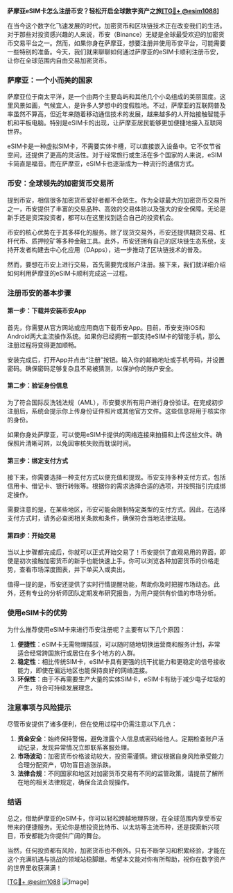 **萨摩亚eSIM卡怎么注册币安？轻松开启全球数字资产之旅[[TG💪+ @esim1088](https://t.me/s/esim1088)]**

在当今这个数字化飞速发展的时代，加密货币和区块链技术正在改变我们的生活。对于那些对投资感兴趣的人来说，币安（Binance）无疑是全球最受欢迎的加密货币交易平台之一。然而，如果你身在萨摩亚，想要注册并使用币安平台，可能需要一些特别的准备。今天，我们就来聊聊如何通过萨摩亚的eSIM卡顺利注册币安，让你在全球范围内自由交易加密货币。

### 萨摩亚：一个小而美的国家

萨摩亚位于南太平洋，是一个由两个主要岛屿和其他几个小岛组成的美丽国度。这里风景如画，气候宜人，是许多人梦想中的度假胜地。不过，萨摩亚的互联网普及率虽然不算高，但近年来随着移动通信技术的发展，越来越多的人开始接触智能手机和平板电脑。特别是eSIM卡的出现，让萨摩亚居民能够更加便捷地接入互联网世界。

eSIM卡是一种虚拟SIM卡，不需要实体卡槽，可以直接嵌入设备中。它不仅节省空间，还提供了更高的灵活性。对于经常旅行或生活在多个国家的人来说，eSIM卡简直是福音。而在萨摩亚，eSIM卡也逐渐成为一种流行的通信方式。

### 币安：全球领先的加密货币交易所

提到币安，相信很多加密货币爱好者都不会陌生。作为全球最大的加密货币交易所之一，币安提供了丰富的交易品种、高效的交易体验以及强大的安全保障。无论是新手还是资深投资者，都可以在这里找到适合自己的投资机会。

币安的核心优势在于其多样化的服务。除了现货交易外，币安还提供期货交易、杠杆代币、质押挖矿等多种金融工具。此外，币安还拥有自己的区块链生态系统，支持开发者构建去中心化应用（DApps），进一步推动了区块链技术的普及。

然而，要想在币安上进行交易，首先需要完成账户注册。接下来，我们就详细介绍如何利用萨摩亚的eSIM卡顺利完成这一过程。

### 注册币安的基本步骤

#### 第一步：下载并安装币安App

首先，你需要从官方网站或应用商店下载币安App。目前，币安支持iOS和Android两大主流操作系统。如果你已经拥有一部支持eSIM卡的智能手机，那么注册过程将变得更加顺畅。

安装完成后，打开App并点击“注册”按钮。输入你的邮箱地址或手机号码，并设置密码。确保密码足够复杂且不易被猜测，以保护你的账户安全。

#### 第二步：验证身份信息

为了符合国际反洗钱法规（AML），币安要求所有用户进行身份验证。在完成初步注册后，系统会提示你上传身份证件照片或其他官方文件。这些信息将用于核实你的身份。

如果你身处萨摩亚，可以使用eSIM卡提供的网络连接来拍摄和上传这些文件。确保照片清晰可辨，以免因审核失败而耽误时间。

#### 第三步：绑定支付方式

接下来，你需要选择一种支付方式以便充值和提现。币安支持多种支付方式，包括信用卡、借记卡、银行转账等。根据你的需求选择合适的选项，并按照指引完成绑定操作。

需要注意的是，在某些地区，币安可能会限制特定类型的支付方式。因此，在选择支付方式时，请务必查阅相关条款和条件，确保符合当地法律法规。

#### 第四步：开始交易

当以上步骤都完成后，你就可以正式开始交易了！币安提供了直观易用的界面，即使是初次接触加密货币的新手也能快速上手。你可以浏览各种加密货币的价格走势，查看市场深度图表，并下单买入或卖出。

值得一提的是，币安还提供了实时行情提醒功能，帮助你及时把握市场动态。此外，还有专业的分析师团队定期发布研究报告，为用户提供有价值的市场分析。

### 使用eSIM卡的优势

为什么推荐使用eSIM卡来进行币安注册呢？主要有以下几个原因：

1. **便捷性**：eSIM卡无需物理插拔，可以随时随地切换运营商和服务计划，非常适合经常跨国旅行或居住在多个地方的人群。
2. **稳定性**：相比传统SIM卡，eSIM卡具有更强的抗干扰能力和更稳定的信号接收能力，即使在偏远地区也能保持良好的网络连接。
3. **环保性**：由于不再需要生产大量的实体SIM卡，eSIM卡有助于减少电子垃圾的产生，符合可持续发展理念。

### 注意事项与风险提示

尽管币安提供了诸多便利，但在使用过程中仍需注意以下几点：

1. **资金安全**：始终保持警惕，避免泄露个人信息或密码给他人。定期检查账户活动记录，发现异常情况立即联系客服处理。
2. **市场波动**：加密货币价格波动较大，投资需谨慎。建议根据自身风险承受能力合理分配资产，切勿盲目追涨杀跌。
3. **法律合规**：不同国家和地区对加密货币交易有不同的监管政策，请提前了解所在地的相关法律规定，确保合法合规操作。

### 结语

总之，借助萨摩亚的eSIM卡，你可以轻松跨越地理界限，在全球范围内享受币安带来的便捷服务。无论你是想投资比特币、以太坊等主流币种，还是探索新兴项目，币安都能为你提供广阔的舞台。

当然，任何投资都有风险，加密货币也不例外。只有不断学习和积累经验，才能在这个充满机遇与挑战的领域站稳脚跟。希望本文能对你有所帮助，祝你在数字资产的世界里收获满满！

[[TG💪+ @esim1088](https://t.me/s/esim1088) ![Image](https://i.postimg.cc/4NQfJmqS/Snipaste-2025-05-13-00-14-12.png)]